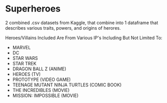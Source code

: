 # Superheroes
 2 combined .csv datasets from Kaggle, that combine into 1 dataframe that describes various traits, powers, and origins of herores.

Heroes/Villains Included Are From Various IP's Including But Not Limited To:
- MARVEL
- DC
- STAR WARS
- STAR TREK
- DRAGON BALL Z (ANIME)
- HEROES (TV)
- PROTOTYPE (VIDEO GAME)
- TEENAGE MUTANT NINJA TURTLES (COMIC BOOK)
- THE INCREDIBLES (MOVIE)
- MISSION: IMPOSSIBLE (MOVIE)
